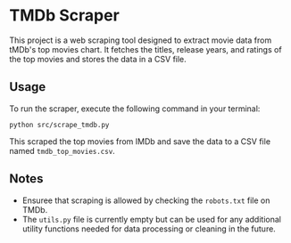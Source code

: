 # TMDb Scraper

This project is a web scraping tool designed to extract movie data from tMDb's top movies chart. It fetches the titles, release years, and ratings of the top movies and stores the data in a CSV file.

## Usage

To run the scraper, execute the following command in your terminal:

```
python src/scrape_tmdb.py
```

This scraped the top movies from IMDb and save the data to a CSV file named `tmdb_top_movies.csv`.

## Notes

- Ensuree that scraping is allowed by checking the `robots.txt` file on TMDb.
- The `utils.py` file is currently empty but can be used for any additional utility functions needed for data processing or cleaning in the future.
